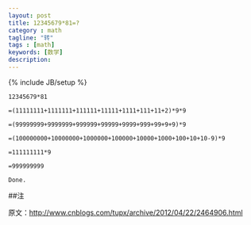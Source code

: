```yaml
---
layout: post
title: 12345679*81=?
category : math
tagline: "转"
tags : [math]
keywords: [数学]
description: 
---
```

{% include JB/setup %}

	12345679*81
	
	=(11111111+1111111+111111+11111+1111+111+11+2)*9*9
	
	=(99999999+9999999+999999+99999+9999+999+99+9+9)*9
	
	=(100000000+10000000+1000000+100000+10000+1000+100+10+10-9)*9
	
	=111111111*9
	
	=999999999
	
	Done.

##注

原文：http://www.cnblogs.com/tupx/archive/2012/04/22/2464906.html